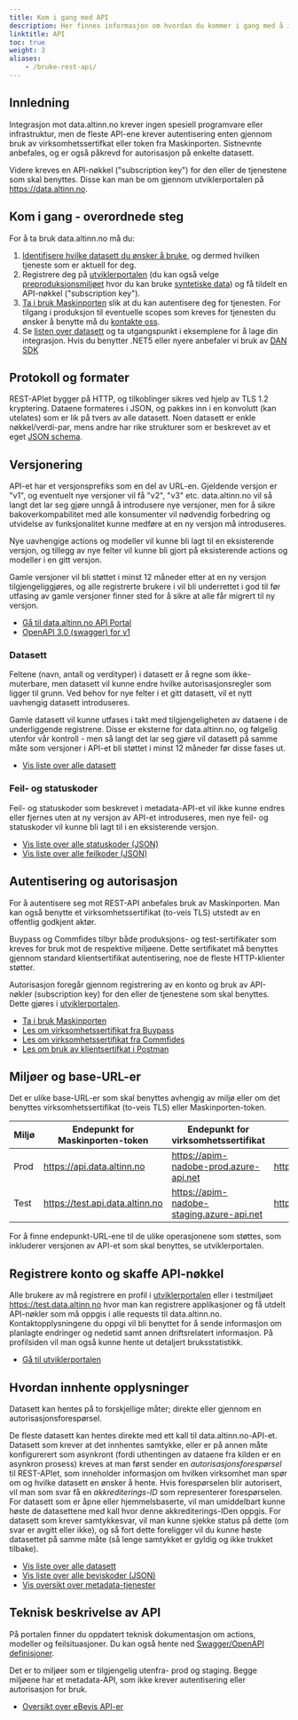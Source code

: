 ```yaml
---
title: Kom i gang med API
description: Her finnes informasjon om hvordan du kommer i gang med å integrere ditt system med data.altinn.no (DAN).
linktitle: API
toc: true
weight: 3
aliases: 
    - /bruke-rest-api/
---
```



## Innledning

Integrasjon mot data.altinn.no krever ingen spesiell programvare eller infrastruktur, men de fleste API-ene krever autentisering enten gjennom bruk av virksomhetssertifkat eller token fra Maskinporten. Sistnevnte anbefales, og er også påkrevd for autorisasjon på enkelte datasett.

Videre kreves en API-nøkkel ("subscription key") for den eller de tjenestene som skal benyttes. Disse kan man be om gjennom utviklerportalen på https://data.altinn.no.

## Kom i gang - overordnede steg

For å ta bruk data.altinn.no må du:

1. [Identifisere hvilke datasett du ønsker å bruke](/datasett/), og dermed hvilken tjeneste som er aktuell for deg.
2. Registrere deg på [utviklerportalen](https://data.altinn.no) (du kan også velge [preproduksjonsmiljøet](https://test.data.altinn.no) hvor du kan bruke [syntetiske data](../testing)) og få tildelt en API-nøkkel ("subscription key").
3. [Ta i bruk Maskinporten](/api/#autentisering-og-autorisasjon) slik at du kan autentisere deg for tjenesten. For tilgang i produksjon til eventuelle scopes som kreves for tjenesten du ønsker å benytte må du [kontakte oss](mailto:dan@altinn.no).
4. Se [listen over datasett](/datasett/) og ta utgangspunkt i eksemplene for å lage din integrasjon. Hvis du benytter .NET5 eller nyere anbefaler vi bruk av [DAN SDK](https://github.com/Altinn/altinn-apiclient-dan)

## Protokoll og formater

REST-APIet bygger på HTTP, og tilkoblinger sikres ved hjelp av TLS 1.2 kryptering. Dataene formateres i JSON, og pakkes inn i en konvolutt (kan utelates) som er lik på tvers av alle datasett. Noen datasett er enkle nøkkel/verdi-par, mens andre har rike strukturer som er beskrevet av et eget [JSON schema](https://json-schema.org/). 

## Versjonering

API-et har et versjonsprefiks som en del av URL-en. Gjeldende versjon er "v1", og eventuelt nye versjoner vil få "v2", "v3" etc. data.altinn.no vil så langt det lar seg gjøre unngå å introdusere nye versjoner, men for å sikre bakoverkompabilitet med alle konsumenter vil nødvendig forbedring og utvidelse av funksjonalitet kunne medføre at en ny versjon må introduseres.

Nye uavhengige actions og modeller vil kunne bli lagt til en eksisterende versjon, og tillegg av nye felter vil kunne bli gjort på eksisterende actions og modeller i en gitt versjon.

Gamle versjoner vil bli støttet i minst 12 måneder etter at en ny versjon tilgjengeliggjøres, og alle registrerte brukere i vil bli underrettet i god til før utfasing av gamle versjoner finner sted for å sikre at alle får migrert til ny versjon.

* [Gå til data.altinn.no API Portal](https://data.altinn.no/)
* [OpenAPI 3.0 (swagger) for v1](https://api.data.altinn.no/v1/public/metadata/oas/json)

### Datasett

Feltene (navn, antall og verdityper) i datasett er å regne som ikke-muterbare, men datasett vil kunne endre hvilke autorisasjonsregler som ligger til grunn. Ved behov for nye felter i et gitt datasett, vil et nytt uavhengig datasett introduseres.

Gamle datasett vil kunne utfases i takt med tilgjengeligheten av dataene i de underliggende registrene. Disse er  eksterne for data.altinn.no, og følgelig utenfor vår kontroll - men så langt det lar seg gjøre vil datasett på samme måte som versjoner i API-et bli støttet i minst 12 måneder før disse fases ut.

* [Vis liste over alle datasett](/beviskoder/)

### Feil- og statuskoder

Feil- og statuskoder som beskrevet i metadata-API-et vil ikke kunne endres eller fjernes uten at ny versjon av API-et introduseres, men nye feil- og statuskoder vil kunne bli lagt til i en eksisterende versjon.

* [Vis liste over alle statuskoder (JSON)](https://api.data.altinn.no/v1/public/metadata/statuscodes)
* [Vis liste over alle feilkoder (JSON)](https://api.data.altinn.no/v1/public/metadata/errorcodes)

## Autentisering og autorisasjon

For å autentisere seg mot REST-API anbefales bruk av Maskinporten. Man kan også benytte et virksomhetssertifikat (to-veis TLS) utstedt av en offentlig godkjent aktør. 

Buypass og Commfides tilbyr både produksjons- og test-sertifikater som kreves for bruk mot de respektive miljøene. Dette sertifikatet må benyttes gjennom standard klientsertifikat autentisering, noe de fleste HTTP-klienter støtter.

Autorisasjon foregår gjennom registrering av en konto og bruk av API-nøkler (subscription key) for den eller de tjenestene som skal benyttes. Dette gjøres i [utviklerportalen](https://data.altinn.no/).

* [Ta i bruk Maskinporten](https://samarbeid.digdir.no/maskinporten/ta-i-bruk-maskinporten/97)
* [Les om virksomhetssertifikat fra Buypass](https://www.buypass.no/produkter-og-tjenester/virksomhetssertifikat)
* [Les om virksomhetssertifikat fra Commfides](https://www.commfides.com/commfides-virksomhetssertifikat/)
* [Les om bruk av klientsertifkat i Postman](https://www.getpostman.com/docs/v6/postman/sending_api_requests/certificates)

## Miljøer og base-URL-er

Det er ulike base-URL-er som skal benyttes avhengig av miljø eller om det benyttes virksomhetssertifikat (to-veis TLS) eller Maskinporten-token.

| Miljø | Endepunkt for Maskinporten-token | Endepunkt for virksomhetssertifikat         | Utviklerportal              |
| ----- | -------------------------------- | ------------------------------------------- | ---------------------------- |
| Prod  | https://api.data.altinn.no       | https://apim-nadobe-prod.azure-api.net      | https://data.altinn.no       |
| Test  | https://test.api.data.altinn.no  | https://apim-nadobe-staging.azure-api.net   | https://test.data.altinn.no  |

For å finne endepunkt-URL-ene til de ulike operasjonene som støttes, som inkluderer versjonen av API-et som skal benyttes, se utviklerportalen.

## Registrere konto og skaffe API-nøkkel

Alle brukere av må registrere en profil i [utviklerportalen](https://data.altinn.no/) eller i testmiljøet https://test.data.altinn,no hvor man kan registrere applikasjoner og få utdelt API-nøkler som må oppgis i alle requests til data.altinn.no. Kontaktopplysningene du oppgi vil bli benyttet for å sende informasjon om planlagte endringer og nedetid samt annen driftsrelatert informasjon. På profilsiden vil man også kunne hente ut detaljert bruksstatistikk.

* [Gå til utviklerportalen](https://data.altinn.no/)

## Hvordan innhente opplysninger

Datasett kan hentes på to forskjellige måter; direkte eller gjennom en autorisasjonsforespørsel.

De fleste datasett kan hentes direkte med ett kall til data.altinn.no-API-et. Datasett som krever at det innhentes samtykke, eller er på annen måte konfigurerert som asynkront (fordi uthentingen av dataene fra kilden er en asynkron prosess) kreves at man først sender en _autorisasjonsforespørsel_ til REST-APIet, som inneholder informasjon om hvilken virksomhet man spør om og hvilke datasett en ønsker å hente. Hvis forespørselen blir autorisert, vil man som svar få en _akkrediterings-ID_ som representerer forespørselen. For datasett som er åpne eller hjemmelsbaserte, vil man umiddelbart kunne høste de datasettene med kall hvor denne akkrediterings-IDen oppgis. For datasett som krever samtykkesvar, vil man kunne sjekke status på dette (om svar er avgitt eller ikke), og så fort dette foreligger vil du kunne høste datasettet på samme måte (så lenge samtykket er gyldig og ikke trukket tilbake).

* [Vis liste over alle datasett](/beviskoder/)
* [Vis liste over alle beviskoder (JSON)](https://api.data.altinn.no/v1/public/metadata/evidencecodes)
* [Vis oversikt over metadata-tjenester](https://data.altinn.no/api-details#api=publicmetadata-prod)

## Teknisk beskrivelse av API

På portalen finner du oppdatert teknisk dokumentasjon om actions, modeller og feilsituasjoner. Du kan også hente ned [Swagger/OpenAPI definisjoner](https://swagger.io/specification/).

Det er to miljøer som er tilgjengelig utenfra- prod og staging. Begge miljøene har et metadata-API, som ikke krever autentisering eller autorisasjon for bruk.

* [Oversikt over eBevis API-er](https://data.altinn.no/apis)

<!--
TODO! Oppdatere postman-repo

## Bruke Postman for testing

Det er utarbeidet en colection med forespørsler i [Postman](https://www.getpostman.com/) som fritt kan lastes ned og benyttes for testing mot eBevis REST API. Se Github-lenken under for mer informasjon.

* [Postman-collection på Github ](https://github.com/Altinn/eBevis)
* [Last ned Postman](https://www.getpostman.com/)
-->